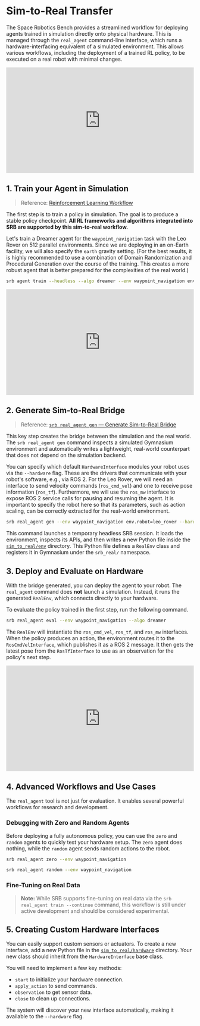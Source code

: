 # Sim-to-Real Transfer

The Space Robotics Bench provides a streamlined workflow for deploying agents trained in simulation directly onto physical hardware. This is managed through the `real_agent` command-line interface, which runs a hardware-interfacing equivalent of a simulated environment. This allows various workflows, including the deployment of a trained RL policy, to be executed on a real robot with minimal changes.

<iframe style="width:100%;aspect-ratio:16/9" src="https://www.youtube.com/embed/BGAxdTRTG80?si=ub6p2hDG9bnTAJSK&mute=1&autoplay=1&loop=1&playlist=BGAxdTRTG80" frameborder="0" allow="accelerometer; autoplay; clipboard-write; encrypted-media; gyroscope; picture-in-picture; web-share" referrerpolicy="strict-origin-when-cross-origin" allowfullscreen></iframe>

## 1. Train your Agent in Simulation

> Reference: [Reinforcement Learning Workflow](./reinforcement_learning.md)

The first step is to train a policy in simulation. The goal is to produce a stable policy checkpoint. **All RL frameworks and algorithms integrated into SRB are supported by this sim-to-real workflow.**

Let's train a Dreamer agent for the `waypoint_navigation` task with the Leo Rover on 512 parallel environments. Since we are deploying in an on-Earth facility, we will also specify the `earth` gravity setting. (For the best results, it is highly recommended to use a combination of Domain Randomization and Procedural Generation over the course of the training. This creates a more robust agent that is better prepared for the complexities of the real world.)

```bash
srb agent train --headless --algo dreamer --env waypoint_navigation env.robot=leo_rover env.num_envs=512 env.domain=earth
```

<iframe style="width:100%;aspect-ratio:16/9" src="https://www.youtube.com/embed/ot43Q3tuIv4?si=wNcYdfcmGBPscqRD&mute=1&autoplay=1&loop=1&playlist=ot43Q3tuIv4" frameborder="0" allow="accelerometer; autoplay; clipboard-write; encrypted-media; gyroscope; picture-in-picture; web-share" referrerpolicy="strict-origin-when-cross-origin" allowfullscreen></iframe>

## 2. Generate Sim-to-Real Bridge

> Reference: [`srb real_agent gen` — Generate Sim-to-Real Bridge](../reference/cli_real_agent_gen.md)

This key step creates the bridge between the simulation and the real world. The `srb real_agent gen` command inspects a simulated Gymnasium environment and automatically writes a lightweight, real-world counterpart that does not depend on the simulation backend.

You can specify which default `HardwareInterface` modules your robot uses via the `--hardware` flag. These are the drivers that communicate with your robot's software, e.g., via ROS 2. For the Leo Rover, we will need an interface to send velocity commands (`ros_cmd_vel`) and one to receive pose information (`ros_tf`). Furthermore, we will use the `ros_mw` interface to expose ROS 2 service calls for pausing and resuming the agent. It is important to specify the robot here so that its parameters, such as action scaling, can be correctly extracted for the real-world environment.

```bash
srb real_agent gen --env waypoint_navigation env.robot=leo_rover --hardware ros_cmd_vel ros_tf ros_mw
```

This command launches a temporary headless SRB session. It loads the environment, inspects its APIs, and then writes a new Python file inside the [`sim_to_real/env`](https://github.com/AndrejOrsula/space_robotics_bench/tree/main/srb/interfaces/sim_to_real/env) directory. This Python file defines a `RealEnv` class and registers it in Gymnasium under the `srb_real/` namespace.

## 3. Deploy and Evaluate on Hardware

With the bridge generated, you can deploy the agent to your robot. The `real_agent` command does **not** launch a simulation. Instead, it runs the generated `RealEnv`, which connects directly to your hardware.

To evaluate the policy trained in the first step, run the following command.

```bash
srb real_agent eval --env waypoint_navigation --algo dreamer
```

The `RealEnv` will instantiate the `ros_cmd_vel`, `ros_tf`, and `ros_mw` interfaces. When the policy produces an action, the environment routes it to the `RosCmdVelInterface`, which publishes it as a ROS 2 message. It then gets the latest pose from the `RosTfInterface` to use as an observation for the policy's next step.

<iframe style="width:100%;aspect-ratio:16/9" src="https://www.youtube.com/embed/inHHDDrnjrw?si=XRYcYqmrOQqla9jg&mute=1&autoplay=1&loop=1&playlist=inHHDDrnjrw" frameborder="0" allow="accelerometer; autoplay; clipboard-write; encrypted-media; gyroscope; picture-in-picture; web-share" referrerpolicy="strict-origin-when-cross-origin" allowfullscreen></iframe>

## 4. Advanced Workflows and Use Cases

The `real_agent` tool is not just for evaluation. It enables several powerful workflows for research and development.

### Debugging with Zero and Random Agents

Before deploying a fully autonomous policy, you can use the `zero` and `random` agents to quickly test your hardware setup. The `zero` agent does nothing, while the `random` agent sends random actions to the robot.

```bash
srb real_agent zero --env waypoint_navigation
```

```bash
srb real_agent random --env waypoint_navigation
```

### Fine-Tuning on Real Data

> **Note:** While SRB supports fine-tuning on real data via the `srb real_agent train --continue` command, this workflow is still under active development and should be considered experimental.

## 5. Creating Custom Hardware Interfaces

You can easily support custom sensors or actuators. To create a new interface, add a new Python file in the [`sim_to_real/hardware`](https://github.com/AndrejOrsula/space_robotics_bench/tree/main/srb/interfaces/sim_to_real/hardware) directory. Your new class should inherit from the `HardwareInterface` base class.

You will need to implement a few key methods:

- `start` to initialize your hardware connection.
- `apply_action` to send commands.
- `observation` to get sensor data.
- `close` to clean up connections.

The system will discover your new interface automatically, making it available to the `--hardware` flag.
